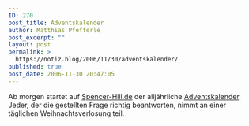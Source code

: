 ```yaml
---
ID: 270
post_title: Adventskalender
author: Matthias Pfefferle
post_excerpt: ""
layout: post
permalink: >
  https://notiz.blog/2006/11/30/adventskalender/
published: true
post_date: 2006-11-30 20:47:05
---
```

<!-- wp:paragraph -->
<p>Ab morgen startet auf <a href="http://www.budspencer.de/">Spencer-Hill.de</a> der alljährliche <a href="http://www.budspencer.de/weihnacht/index.php">Adventskalender</a>. Jeder, der die gestellten Frage richtig beantworten, nimmt an einer täglichen Weihnachtsverlosung teil.</p>
<!-- /wp:paragraph -->